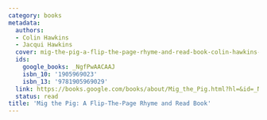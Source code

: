 ```yaml
---
category: books
metadata:
  authors:
  - Colin Hawkins
  - Jacqui Hawkins
  cover: mig-the-pig-a-flip-the-page-rhyme-and-read-book-colin-hawkins-jacqui-hawkins.jpg
  ids:
    google_books: _NgfPwAACAAJ
    isbn_10: '1905969023'
    isbn_13: '9781905969029'
  link: https://books.google.com/books/about/Mig_the_Pig.html?hl=&id=_NgfPwAACAAJ
  status: read
title: 'Mig the Pig: A Flip-The-Page Rhyme and Read Book'
---
```

